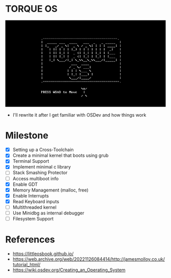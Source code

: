 # TORQUE OS
![torque os](https://github.com/002harshit/torqueOS/blob/main/media/output.gif)
- I'll rewrite it after I get familiar with OSDev and how things work

# Milestone
- [x] Setting up a Cross-Toolchain
- [x] Create a minimal kernel that boots using grub
- [x] Terminal Support
- [x] Implement minimal c library
- [ ] Stack Smashing Protector
- [ ] Access multiboot info
- [x] Enable GDT
- [x] Memory Management (malloc, free)
- [x] Enable Interrupts
- [x] Read Keyboard inputs
- [ ] Multithreaded kernel
- [ ] Use Minidbg as internal debugger
- [ ] Filesystem Support

# References
- https://littleosbook.github.io/ 
- https://web.archive.org/web/20221126084414/http://jamesmolloy.co.uk/tutorial_html/
- https://wiki.osdev.org/Creating_an_Operating_System
